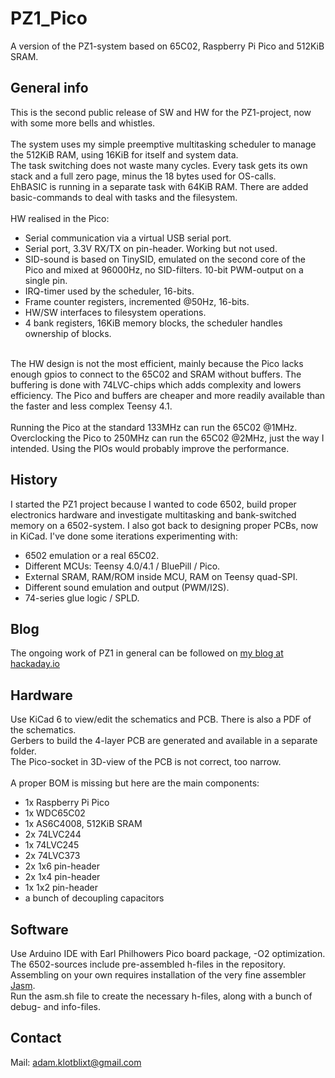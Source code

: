 # PZ1_Pico

A version of the PZ1-system based on 65C02, Raspberry Pi Pico and 512KiB SRAM.

## General info

This is the second public release of SW and HW for the PZ1-project, now with some more bells and whistles.<br>
<br>
The system uses my simple preemptive multitasking scheduler to manage the 512KiB RAM, using 16KiB for itself and system data.<br>
The task switching does not waste many cycles. Every task gets its own stack and a full zero page, minus the 18 bytes used for OS-calls.<br>
EhBASIC is running in a separate task with 64KiB RAM. There are added basic-commands to deal with tasks and the filesystem.<br>
<br>
HW realised in the Pico:<br>
- Serial communication via a virtual USB serial port.<br>
- Serial port, 3.3V RX/TX on pin-header. Working but not used.<br>
- SID-sound is based on TinySID, emulated on the second core of the Pico and mixed at 96000Hz, no SID-filters. 10-bit PWM-output on a single pin.<br>
- IRQ-timer used by the scheduler, 16-bits.<br>
- Frame counter registers, incremented @50Hz, 16-bits.<br>
- HW/SW interfaces to filesystem operations.<br>
- 4 bank registers, 16KiB memory blocks, the scheduler handles ownership of blocks.<br>
<br>
The HW design is not the most efficient, mainly because the Pico lacks enough gpios to connect to the 65C02 and SRAM without buffers. The buffering is done with 74LVC-chips which adds complexity and lowers efficiency. The Pico and buffers are cheaper and more readily available than the faster and less complex Teensy 4.1.<br>
<br>
Running the Pico at the standard 133MHz can run the 65C02 @1MHz. Overclocking the Pico to 250MHz can run the 65C02 @2MHz, just the way I intended. Using the PIOs would probably improve the performance.

## History

I started the PZ1 project because I wanted to code 6502, build proper electronics hardware and investigate multitasking and bank-switched memory on a 6502-system. I also got back to designing proper PCBs, now in KiCad. I've done some iterations experimenting with:<br>
- 6502 emulation or a real 65C02.<br>
- Different MCUs: Teensy 4.0/4.1 / BluePill / Pico.<br>
- External SRAM, RAM/ROM inside MCU, RAM on Teensy quad-SPI.<br>
- Different sound emulation and output (PWM/I2S).<br>
- 74-series glue logic / SPLD.<br>

## Blog

The ongoing work of PZ1 in general can be followed on [my blog at hackaday.io](https://hackaday.io/project/171471-pz1-6502-laptop)

## Hardware

Use KiCad 6 to view/edit the schematics and PCB. There is also a PDF of the schematics.<br>
Gerbers to build the 4-layer PCB are generated and available in a separate folder.<br>
The Pico-socket in 3D-view of the PCB is not correct, too narrow.<br>
<br>
A proper BOM is missing but here are the main components:<br>
- 1x Raspberry Pi Pico<br>
- 1x WDC65C02<br>
- 1x AS6C4008, 512KiB SRAM<br>
- 2x 74LVC244<br>
- 1x 74LVC245<br>
- 2x 74LVC373<br>
- 2x 1x6 pin-header<br>
- 2x 1x4 pin-header<br>
- 1x 1x2 pin-header<br>
- a bunch of decoupling capacitors<br>

## Software

Use Arduino IDE with Earl Philhowers Pico board package, -O2 optimization.<br>
The 6502-sources include pre-assembled h-files in the repository. Assembling on your own requires installation of the very fine assembler [Jasm](http://kollektivet.nu/jasm/).<br>
Run the asm.sh file to create the necessary h-files, along with a bunch of debug- and info-files.<br>

## Contact

Mail: <adam.klotblixt@gmail.com>